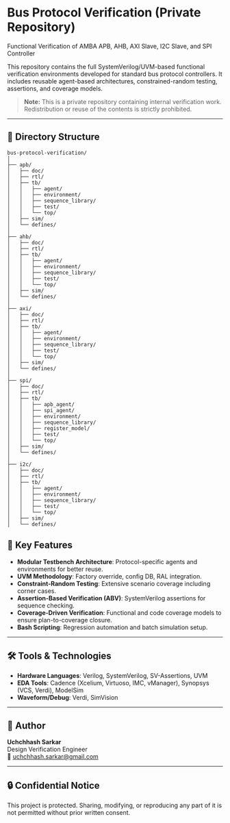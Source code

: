 # Bus Protocol Verification (Private Repository)
Functional Verification of AMBA APB, AHB, AXI Slave, I2C Slave, and SPI Controller

This repository contains the full SystemVerilog/UVM-based functional verification environments developed for standard bus protocol controllers. It includes reusable agent-based architectures, constrained-random testing, assertions, and coverage models.

> **Note:** This is a private repository containing internal verification work. Redistribution or reuse of the contents is strictly prohibited.

---

## 📁 Directory Structure

```
bus-protocol-verification/
│
├── apb/
│   ├── doc/
│   ├── rtl/
│   ├── tb/
│   │   ├── agent/
│   │   ├── environment/
│   │   ├── sequence_library/
│   │   ├── test/
│   │   └── top/
│   ├── sim/
│   └── defines/
│
├── ahb/
│   ├── doc/
│   ├── rtl/
│   ├── tb/
│   │   ├── agent/
│   │   ├── environment/
│   │   ├── sequence_library/
│   │   ├── test/
│   │   └── top/
│   ├── sim/
│   └── defines/
│
├── axi/
│   ├── doc/
│   ├── rtl/
│   ├── tb/
│   │   ├── agent/
│   │   ├── environment/
│   │   ├── sequence_library/
│   │   ├── test/
│   │   └── top/
│   ├── sim/
│   └── defines/
│
├── spi/
│   ├── doc/
│   ├── rtl/
│   ├── tb/
│   │   ├── apb_agent/
│   │   ├── spi_agent/
│   │   ├── environment/
│   │   ├── sequence_library/
│   │   ├── register_model/
│   │   ├── test/
│   │   └── top/
│   ├── sim/
│   └── defines/
│
├── i2c/
│   ├── doc/
│   ├── rtl/
│   ├── tb/
│   │   ├── agent/
│   │   ├── environment/
│   │   ├── sequence_library/
│   │   ├── test/
│   │   └── top/
│   ├── sim/
│   └── defines/
```

## 🧪 Key Features

- **Modular Testbench Architecture**: Protocol-specific agents and environments for better reuse.
- **UVM Methodology**: Factory override, config DB, RAL integration.
- **Constraint-Random Testing**: Extensive scenario coverage including corner cases.
- **Assertion-Based Verification (ABV)**: SystemVerilog assertions for sequence checking.
- **Coverage-Driven Verification**: Functional and code coverage models to ensure plan-to-coverage closure.
- **Bash Scripting**: Regression automation and batch simulation setup.

---

## 🛠️ Tools & Technologies

- **Hardware Languages**: Verilog, SystemVerilog, SV-Assertions, UVM  
- **EDA Tools**: Cadence (Xcelium, Virtuoso, IMC, vManager), Synopsys (VCS, Verdi), ModelSim  
- **Waveform/Debug**: Verdi, SimVision  

---

## 👤 Author

**Uchchhash Sarkar**  
Design Verification Engineer  
📧 [uchchhash.sarkar@gmail.com](mailto:uchchhash.sarkar@gmail.com)

---

## 🔒 Confidential Notice

This project is protected. Sharing, modifying, or reproducing any part of it is not permitted without prior written consent.
